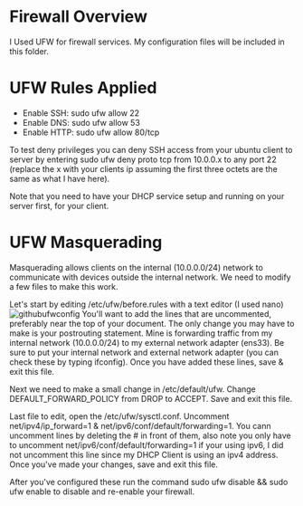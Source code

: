 # Firewall Overview
I Used UFW for firewall services. My configuration files will be included in this folder.
# UFW Rules Applied
- Enable SSH: sudo ufw allow 22
- Enable DNS: sudo ufw allow 53
- Enable HTTP: sudo ufw allow 80/tcp

To test deny privileges you can deny SSH access from your ubuntu client to server by entering
sudo ufw deny proto tcp from 10.0.0.x to any port 22 (replace the x with your clients ip assuming the first three octets are the same as what I have here). 

Note that you need to have your DHCP service setup and running on your server first, for your client.

# UFW Masquerading
Masquerading allows clients on the internal (10.0.0.0/24) network to communicate with devices outside the internal network. We need to modify a few files to make this work.

Let's start by editing /etc/ufw/before.rules with a text editor (I used nano)
![githubufwconfig](https://user-images.githubusercontent.com/73500216/97432923-7bee3a00-18fb-11eb-8364-2fc997280c0c.JPG)
You'll want to add the lines that are uncommented, preferably near the top of your document. The only change you may have to make is your postrouting statement. Mine is forwarding traffic from my internal network (10.0.0.0/24) to my external network adapter (ens33). Be sure to put your internal network and external network adapter (you can check these by typing ifconfig). Once you have added these lines, save & exit this file.

Next we need to make a small change in /etc/default/ufw.
Change DEFAULT_FORWARD_POLICY from DROP to ACCEPT.
Save and exit this file.

Last file to edit, open the /etc/ufw/sysctl.conf.
Uncomment net/ipv4/ip_forward=1 & net/ipv6/conf/default/forwarding=1.
You cann uncomment lines by deleting the # in front of them, also note you only have to uncomment net/ipv6/conf/default/forwarding=1 if your using ipv6, I did not uncomment this line since my DHCP Client is using an ipv4 address. Once you've made your changes, save and exit this file.

After you've configured these run the command sudo ufw disable && sudo ufw enable to disable and   re-enable your firewall.
